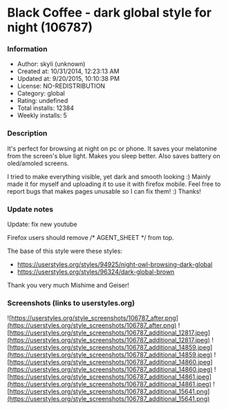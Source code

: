 # Black Coffee - dark global style for night (106787)

### Information
- Author: skyli (unknown)
- Created at: 10/31/2014, 12:23:13 AM
- Updated at: 9/20/2015, 10:10:38 PM
- License: NO-REDISTRIBUTION
- Category: global
- Rating: undefined
- Total installs: 12384
- Weekly installs: 5


### Description
It's perfect for browsing at night on pc or phone. It saves your melatonine from the screen's blue light. Makes you sleep better.
Also saves battery on oled/amoled screens.

I tried to make everything visible, yet dark and smooth looking :) 
Mainly made it for myself and uploading it to use it with firefox mobile.
Feel free to report bugs that makes pages unusable so I can fix them! :) Thanks!

### Update notes
Update: fix new youtube


Firefox users should remove /* AGENT_SHEET */ from top.

The base of this style were these styles: 
- https://userstyles.org/styles/94925/night-owl-browsing-dark-global
- https://userstyles.org/styles/96324/dark-global-brown

Thank you very much Mishime and Geiser!

### Screenshots (links to userstyles.org)
![https://userstyles.org/style_screenshots/106787_after.png](https://userstyles.org/style_screenshots/106787_after.png)
![https://userstyles.org/style_screenshots/106787_additional_12817.jpeg](https://userstyles.org/style_screenshots/106787_additional_12817.jpeg)
![https://userstyles.org/style_screenshots/106787_additional_14859.jpeg](https://userstyles.org/style_screenshots/106787_additional_14859.jpeg)
![https://userstyles.org/style_screenshots/106787_additional_14860.jpeg](https://userstyles.org/style_screenshots/106787_additional_14860.jpeg)
![https://userstyles.org/style_screenshots/106787_additional_14861.jpeg](https://userstyles.org/style_screenshots/106787_additional_14861.jpeg)
![https://userstyles.org/style_screenshots/106787_additional_15641.png](https://userstyles.org/style_screenshots/106787_additional_15641.png)

